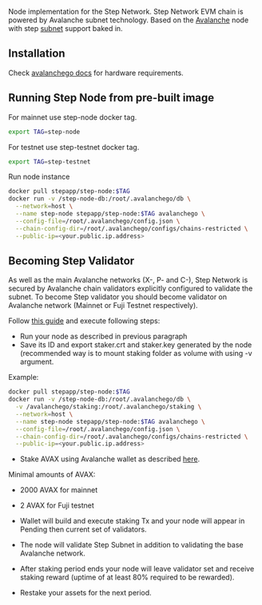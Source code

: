 
Node implementation for the Step Network. Step Network EVM chain is powered by Avalanche subnet technology.  Based on the [Avalanche](https://avax.network) node with step [subnet](https://docs.avax.network/subnets) support baked in.

## Installation

Check [avalanchego docs](https://github.com/ava-labs/avalanchego#installation) for hardware requirements.

## Running Step Node from pre-built image

For mainnet use step-node docker tag.

```sh
export TAG=step-node
```

For testnet use step-testnet docker tag.

```sh
export TAG=step-testnet
```

Run node instance

```sh
docker pull stepapp/step-node:$TAG
docker run -v /step-node-db:/root/.avalanchego/db \
  --network=host \
  --name step-node stepapp/step-node:$TAG avalanchego \
  --config-file=/root/.avalanchego/config.json \
  --chain-config-dir=/root/.avalanchego/configs/chains-restricted \
  --public-ip=<your.public.ip.address>
```

## Becoming Step Validator

As well as the main Avalanche networks (X-, P- and C-), Step Network is secured by Avalanche chain validators explicitly configured to validate the subnet.
To become Step validator you should become validator on Avalanche network (Mainnet or Fuji Testnet respectively).

Follow [this guide](https://docs.avax.network/nodes/validate/add-a-validator#fuji-workflow) and execute following steps:

* Run your node as described in previous paragraph
* Save its ID and export staker.crt and staker.key generated by the node (recommended way is to mount staking folder as volume with using -v argument. 

Example:

```sh
docker pull stepapp/step-node:$TAG
docker run -v /step-node-db:/root/.avalanchego/db \
  -v /avalanchego/staking:/root/.avalanchego/staking \
  --network=host \
  --name step-node stepapp/step-node:$TAG avalanchego \
  --config-file=/root/.avalanchego/config.json \
  --chain-config-dir=/root/.avalanchego/configs/chains-restricted \
  --public-ip=<your.public.ip.address>
```

* Stake AVAX using Avalanche wallet as described [here](https://docs.avax.network/nodes/validate/add-a-validator#add-as-a-validator).

Minimal amounts of AVAX:

* 2000 AVAX for mainnet
* 2 AVAX for Fuji testnet

* Wallet will build and execute staking Tx and your node will appear in Pending then current set of validators.
* The node will validate Step Subnet in addition to validating the base Avalanche network.
* After staking period ends your node will leave validator set and receive staking reward (uptime of at least 80% required to be rewarded).
* Restake your assets for the next period.
